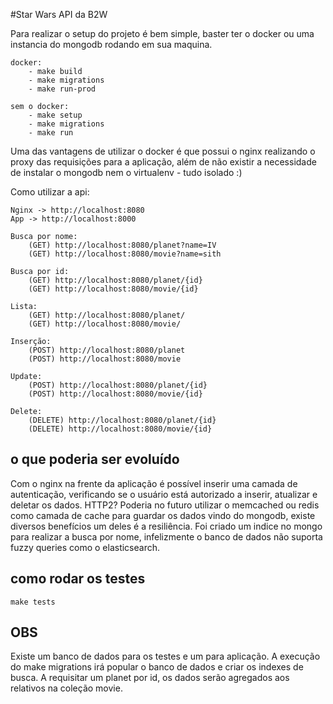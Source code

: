 #Star Wars API da B2W

Para realizar o setup do projeto é bem simple, baster ter o docker ou uma instancia do mongodb rodando em sua maquina.

    docker:
        - make build
        - make migrations
        - make run-prod

    sem o docker:
        - make setup
        - make migrations
        - make run

Uma das vantagens de utilizar o docker é que possui o nginx realizando o proxy das requisições para a aplicação, além de não existir a necessidade de instalar o mongodb nem o virtualenv - tudo isolado :)

Como utilizar a api:

    Nginx -> http://localhost:8080
    App -> http://localhost:8000

    Busca por nome:
        (GET) http://localhost:8080/planet?name=IV
        (GET) http://localhost:8080/movie?name=sith

    Busca por id:
        (GET) http://localhost:8080/planet/{id}
        (GET) http://localhost:8080/movie/{id}

    Lista:
        (GET) http://localhost:8080/planet/
        (GET) http://localhost:8080/movie/

    Inserção:
        (POST) http://localhost:8080/planet
        (POST) http://localhost:8080/movie

    Update:
        (POST) http://localhost:8080/planet/{id}
        (POST) http://localhost:8080/movie/{id}

    Delete:
        (DELETE) http://localhost:8080/planet/{id}
        (DELETE) http://localhost:8080/movie/{id}

## o que poderia ser evoluído
Com o nginx na frente da aplicação é possível inserir uma camada de autenticação, verificando se o usuário está autorizado a inserir, atualizar e deletar os dados. HTTP2?
Poderia no futuro utilizar o memcached ou redis como camada de cache para guardar os dados vindo do mongodb, existe diversos benefícios um deles é a resiliência.
Foi criado um indice no mongo para realizar a busca por nome, infelizmente o banco de dados não suporta fuzzy queries como o elasticsearch.

## como rodar os testes
    make tests

## OBS
Existe um banco de dados para os testes e um para aplicação.
A execução do make migrations irá popular o banco de dados e criar os indexes de busca.
A requisitar um planet por id, os dados serão agregados aos relativos na coleção movie.
